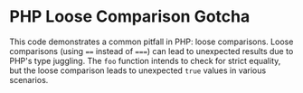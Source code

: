 # PHP Loose Comparison Gotcha
This code demonstrates a common pitfall in PHP: loose comparisons.  Loose comparisons (using `==` instead of `===`) can lead to unexpected results due to PHP's type juggling.  The `foo` function intends to check for strict equality, but the loose comparison leads to unexpected `true` values in various scenarios.